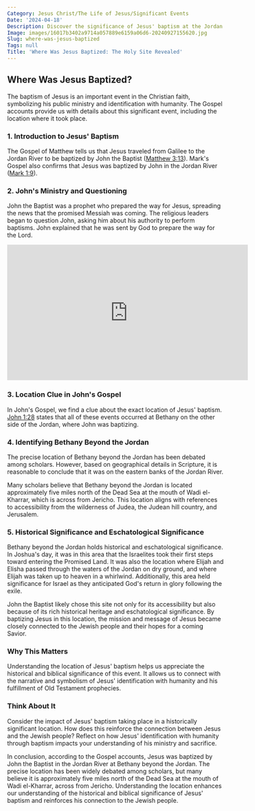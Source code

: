 ```yaml
---
Category: Jesus Christ/The Life of Jesus/Significant Events
Date: '2024-04-18'
Description: Discover the significance of Jesus' baptism at the Jordan River. Explore the biblical account and historical context of this sacred event.
Image: images/16017b3402a9714a057889e6159a06d6-20240927155620.jpg
Slug: where-was-jesus-baptized
Tags: null
Title: 'Where Was Jesus Baptized: The Holy Site Revealed'
---
```


## Where Was Jesus Baptized?

The baptism of Jesus is an important event in the Christian faith, symbolizing his public ministry and identification with humanity. The Gospel accounts provide us with details about this significant event, including the location where it took place.

### 1. Introduction to Jesus' Baptism

The Gospel of Matthew tells us that Jesus traveled from Galilee to the Jordan River to be baptized by John the Baptist ([Matthew 3:13](https://www.bibleref.com/Matthew/3/Matthew-3-13.html)). Mark's Gospel also confirms that Jesus was baptized by John in the Jordan River ([Mark 1:9](https://www.bibleref.com/Mark/1/Mark-1-9.html)).

### 2. John's Ministry and Questioning

John the Baptist was a prophet who prepared the way for Jesus, spreading the news that the promised Messiah was coming. The religious leaders began to question John, asking him about his authority to perform baptisms. John explained that he was sent by God to prepare the way for the Lord.


<iframe width="560" height="315" src="https://www.youtube.com/embed/oGa2sSYZryg" frameborder="0" allow="autoplay; encrypted-media" allowfullscreen></iframe>


### 3. Location Clue in John's Gospel

In John's Gospel, we find a clue about the exact location of Jesus' baptism. [John 1:28](https://www.bibleref.com/John/1/John-1-28.html) states that all of these events occurred at Bethany on the other side of the Jordan, where John was baptizing.

### 4. Identifying Bethany Beyond the Jordan

The precise location of Bethany beyond the Jordan has been debated among scholars. However, based on geographical details in Scripture, it is reasonable to conclude that it was on the eastern banks of the Jordan River.

Many scholars believe that Bethany beyond the Jordan is located approximately five miles north of the Dead Sea at the mouth of Wadi el-Kharrar, which is across from Jericho. This location aligns with references to accessibility from the wilderness of Judea, the Judean hill country, and Jerusalem.

### 5. Historical Significance and Eschatological Significance

Bethany beyond the Jordan holds historical and eschatological significance. In Joshua's day, it was in this area that the Israelites took their first steps toward entering the Promised Land. It was also the location where Elijah and Elisha passed through the waters of the Jordan on dry ground, and where Elijah was taken up to heaven in a whirlwind. Additionally, this area held significance for Israel as they anticipated God's return in glory following the exile.

John the Baptist likely chose this site not only for its accessibility but also because of its rich historical heritage and eschatological significance. By baptizing Jesus in this location, the mission and message of Jesus became closely connected to the Jewish people and their hopes for a coming Savior.

### Why This Matters

Understanding the location of Jesus' baptism helps us appreciate the historical and biblical significance of this event. It allows us to connect with the narrative and symbolism of Jesus' identification with humanity and his fulfillment of Old Testament prophecies.

### Think About It

Consider the impact of Jesus' baptism taking place in a historically significant location. How does this reinforce the connection between Jesus and the Jewish people? Reflect on how Jesus' identification with humanity through baptism impacts your understanding of his ministry and sacrifice.

In conclusion, according to the Gospel accounts, Jesus was baptized by John the Baptist in the Jordan River at Bethany beyond the Jordan. The precise location has been widely debated among scholars, but many believe it is approximately five miles north of the Dead Sea at the mouth of Wadi el-Kharrar, across from Jericho. Understanding the location enhances our understanding of the historical and biblical significance of Jesus' baptism and reinforces his connection to the Jewish people.